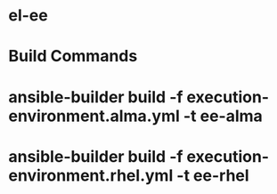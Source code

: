 # el-ee
# Build Commands

# ansible-builder build -f execution-environment.alma.yml -t ee-alma
# ansible-builder build -f execution-environment.rhel.yml -t ee-rhel